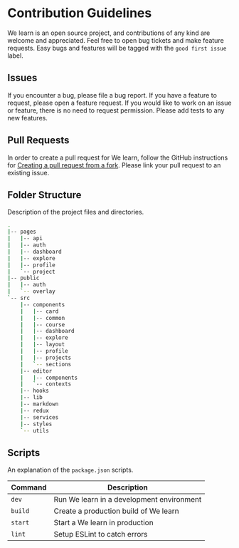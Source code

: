 # Contribution Guidelines

We learn is an open source project, and contributions of any kind are welcome and appreciated. Feel free to open bug tickets and make feature requests. Easy bugs and features will be tagged with the `good first issue` label.

## Issues

If you encounter a bug, please file a bug report. If you have a feature to request, please open a feature request. If you would like to work on an issue or feature, there is no need to request permission. Please add tests to any new features.

## Pull Requests

In order to create a pull request for We learn, follow the GitHub instructions for [Creating a pull request from a fork](https://help.github.com/en/github/collaborating-with-issues-and-pull-requests/creating-a-pull-request-from-a-fork). Please link your pull request to an existing issue.

## Folder Structure

Description of the project files and directories.

```bash
.
|-- pages
|   |-- api
|   |-- auth
|   |-- dashboard
|   |-- explore
|   |-- profile
|   `-- project
|-- public
|   |-- auth
|   `-- overlay
`-- src
    |-- components
    |   |-- card
    |   |-- common
    |   |-- course
    |   |-- dashboard
    |   |-- explore
    |   |-- layout
    |   |-- profile
    |   |-- projects
    |   `-- sections
    |-- editor
    |   |-- components
    |   `-- contexts
    |-- hooks
    |-- lib
    |-- markdown
    |-- redux
    |-- services
    |-- styles
    `-- utils
```


## Scripts

An explanation of the `package.json` scripts.

| Command         | Description                                 |
| --------------- | ------------------------------------------- |
| `dev`           | Run We learn in a development environment    |
| `build`         | Create a production build of We learn        |
| `start`         | Start a We learn in production               |
| `lint`          | Setup ESLint to catch errors                |
